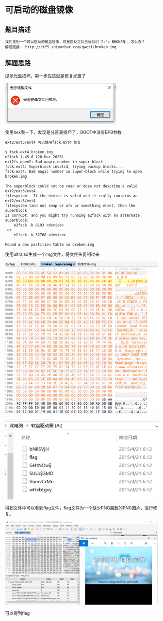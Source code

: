 # 可启动的磁盘镜像

## 题目描述
```
我们找到一个可以启动的磁盘镜像，可是启动之后告诉我们 It's BROKEN!，怎么办？
解题链接： http://ctf5.shiyanbar.com/qwctf/broken.img
```

## 解题思路

提示光盘损坏，第一步应该就是修复光盘了

![](images/ctf-2021-06-02-15-52-25.png)

使用hex看一下，发现是分区表损坏了，BOOT中没有BPB参数

```
ext2/ext3/ext4 可以使用fsck.ext4 修复

$ fsck.ext4 broken.img                                                                                      
e2fsck 1.45.6 (20-Mar-2020)
ext2fs_open2: Bad magic number in super-block
fsck.ext4: Superblock invalid, trying backup blocks...
fsck.ext4: Bad magic number in super-block while trying to open broken.img

The superblock could not be read or does not describe a valid ext2/ext3/ext4
filesystem.  If the device is valid and it really contains an ext2/ext3/ext4
filesystem (and not swap or ufs or something else), then the superblock
is corrupt, and you might try running e2fsck with an alternate superblock:
    e2fsck -b 8193 <device>
 or
    e2fsck -b 32768 <device>

Found a dos partition table in broken.img
```

使用ultraiso生成一个img文件，将文件头复制过来

![](images/ctf-2021-06-02-17-36-51.png)

![](images/ctf-2021-06-02-17-36-00.png)

得到文件中可以看到flag文件，flag文件为一个缺少PNG魔数的PNG图片，进行修复。

![](images/ctf-2021-06-02-17-45-52.png)

可以得到flag

